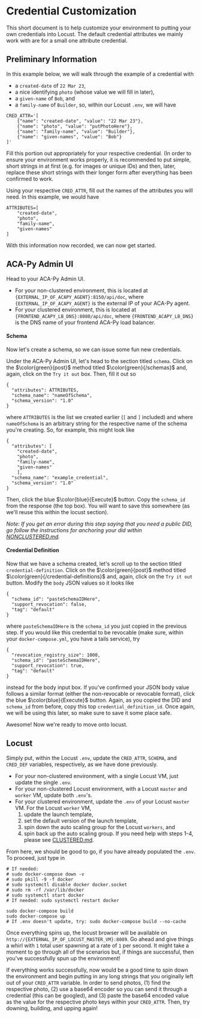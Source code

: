 # Credential Customization

This short document is to help customize your environment to putting your own credentials into Locust. The default credential attributes we mainly work with are for a small one attribute credential. 

## Preliminary Information

In this example below, we will walk through the example of a credential with 
* a `created-date` of `22 Mar 23`, 
* a nice identifying `photo` (whose value we will fill in later), 
* a `given-name` of `Bob`, and 
* a `family-name` of `Builder`,
so, within our Locust `.env`, we will have
```
CRED_ATTR='[
    {"name": "created-date", "value": "22 Mar 23"},
    {"name": "photo", "value": "putPhotoHere"},
    {"name": "family-name", "value": "Builder"},
    {"name": "given-names", "value": "Bob"}
]'
```
Fill this portion out appropriately for your respective credential. (In order to ensure your environment works properly, it is recommended to put simple, short strings in at first (e.g. for images or unique IDs) and then, later, replace these short strings with their longer form after everything has been confirmed to work.

Using your respective `CRED_ATTR`, fill out the names of the attributes you will need. In this example, we would have
```
ATTRIBUTES=[
    "created-date",
    "photo",
    "family-name",
    "given-names"
]
```
With this information now recorded, we can now get started.

## ACA-Py Admin UI

Head to your ACA-Py Admin UI. 
* For your non-clustered environment, this is located at `{EXTERNAL_IP_OF_ACAPY_AGENT}:8150/api/doc`, where `{EXTERNAL_IP_OF_ACAPY_AGENT}` is the external IP of your ACA-Py agent.
* For your clustered environment, this is located at `{FRONTEND_ACAPY_LB_DNS}:8080/api/doc`, where `{FRONTEND_ACAPY_LB_DNS}` is the DNS name of your frontend ACA-Py load balancer.

#### Schema

Now let's create a schema, so we can issue some fun new credentials.

Under the ACA-Py Admin UI, let's head to the section titled `schema`. Click on the $\color{green}{post}$ method titled $\color{green}{/schemas}$ and, again, click on the `Try it out` box. Then, fill it out so

```
{
  "attributes": ATTRIBUTES,
  "schema_name": "nameOfSchema",
  "schema_version": "1.0"
}
```
where `ATTRIBUTES` is the list we created earlier (`[` and `]` included) and where `nameOfSchema` is an arbitrary string for the respective name of the schema you're creating. So, for example, this might look like
```
{
  "attributes": [
    "created-date",
    "photo",
    "family-name",
    "given-names"
    ],
  "schema_name": "example_credential",
  "schema_version": "1.0"
}
```

Then, click the blue $\color{blue}{Execute}$ button. Copy the `schema_id` from the response (the top box). You will want to save this somewhere (as we'll reuse this within the locust section). 

*Note: If you get an error during this step saying that you need a public DID, go follow the instructions for anchoring your did within [NONCLUSTERED.md](NONCLUSTERED.md).*

#### Credential Definition

Now that we have a schema created, let's scroll up to the section titled `credential-definition`. Click on the $\color{green}{post}$ method titled $\color{green}{/credential-definitions}$ and, again, click on the `Try it out` button. Modify the `body` JSON values so it looks like
```
{
  "schema_id": "pasteSchemaIDHere",
  "support_revocation": false,
  "tag": "default"
}
```
where `pasteSchemaIDHere` is the `schema_id` you just copied in the previous step. If you would like this credential to be revocable (make sure, within your `docker-compose.yml`, you have a tails service), try
```
{
  "revocation_registry_size": 1000,
  "schema_id": "pasteSchemaIDHere",
  "support_revocation": true,
  "tag": "default"
}
```
instead for the body input box. If you've confirmed your JSON body value follows a similar format (either the non-revocable or revocable format), click the blue $\color{blue}{Execute}$ button. Again, as you copied the DID and `schema_id` from before, copy this top `credential_definition_id`. Once again, we will be using this later, so make sure to save it some place safe. 

Awesome! Now we're ready to move onto locust.

## Locust

Simply put, within the Locust `.env`, update the `CRED_ATTR`, `SCHEMA`, and `CRED_DEF` variables, respectively, as we have done previously. 
* For your non-clustered environment, with a single Locust VM, just update the single `.env`.
* For your non-clustered Locust environment, with a Locust `master` and `worker` VM, update both `.env`'s. 
* For your clustered environment, update the `.env` of your Locust `master` VM. For the Locust `worker` VM, 
    1. update the launch template, 
    2. set the default version of the launch template, 
    3. spin down the auto scaling group for the Locust `workers`, and 
    4. spin back up the auto scaling group. 
    If you need help with steps 1-4, please see [CLUSTERED.md](CLUSTERED.md).

From here, we should be good to go, if you have already populated the `.env`. To proceed, just type in
```
# If needed:
# sudo docker-compose down -v
# sudo pkill -9 -f docker
# sudo systemctl disable docker docker.socket 
# sudo rm -rf /var/lib/docker
# sudo systemctl start docker
# If needed: sudo systemctl restart docker

sudo docker-compose build
sudo docker-compose up
# If .env doesn't update, try: sudo docker-compose build --no-cache
```
Once everything spins up, the locust browser will be available on `http://{EXTERNAL_IP_OF_LOCUST_MASTER_VM}:8089`. Go ahead and give things a whirl with `1` total user spawning at a rate of `1` per second. It might take a moment to go through all of the scenarios but, if things are successful, then you've successfully spun up the environment!

If everything works successfully, now would be a good time to spin down the environment and begin putting in any long strings that you originally left out of your `CRED_ATTR` variable. In order to send photos, (1) find the respective photo, (2) use a base64 encoder so you can send it through a credential (this can be googled), and (3) paste the base64 encoded value as the value for the respective photo keys within your `CRED_ATTR`. Then, try downing, building, and upping again!